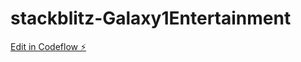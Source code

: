 # stackblitz-Galaxy1Entertainment

[Edit in Codeflow ⚡️](https://stackblitz.com/~/github.com/bitolodeonai7/stackblitz-Galaxy1Entertainment)